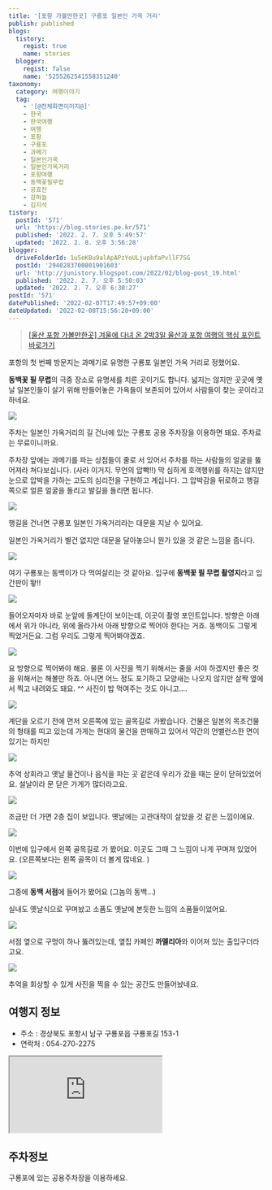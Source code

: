 ```yaml
---
title: '[포항 가볼만한곳] 구룡포 일본인 가옥 거리'
publish: published
blogs:
  tistory:
    regist: true
    name: stories
  blogger:
    regist: false
    name: '5255262541558351240'
taxonomy:
  category: 여행이야기
  tag:
    - '[@전체화면이미지@]'
    - 한국
    - 한국여행
    - 여행
    - 포항
    - 구룡포
    - 과메기
    - 일본인가옥
    - 일본인가옥거리
    - 포항여행
    - 동백꽃필무렵
    - 공효진
    - 강하늘
    - 김지석
tistory:
  postId: '571'
  url: 'https://blog.stories.pe.kr/571'
  published: '2022. 2. 7. 오후 5:49:57'
  updated: '2022. 2. 8. 오후 3:56:28'
blogger:
  driveFolderId: 1u5eKBu9alApAPzYoULjupbfaPvllF7SG
  postId: '2940283700801901603'
  url: 'http://junistory.blogspot.com/2022/02/blog-post_19.html'
  published: '2022. 2. 7. 오후 5:50:03'
  updated: '2022. 2. 7. 오후 6:30:27'
postId: '571'
datePublished: '2022-02-07T17:49:57+09:00'
dateUpdated: '2022-02-08T15:56:28+09:00'
---
```


> [[울산 포항 가볼만한곳] 겨울에 다녀 온 2박3일 울산과 포항 여행의 핵심 포인트 바로가기](https://blog.stories.pe.kr/565)

포항의 첫 번째 방문지는 과메기로 유명한 구룡포 일본인 가옥 거리로 정했어요.

**동백꽃 필 무렵**의 극중 장소로 유명세를 치른 곳이기도 합니다. 넓지는 않지만 곳곳에 옛날 일본인들이 살기 위해 만들어놓은 가옥들이 보존되어 있어서 사람들이 찾는 곳이라고 하네요.

![](./images/njo2_20220202_114450-01.jpeg)

주차는 일본인 가옥거리의 길 건너에 있는 구룡포 공용 주차장을 이용하면 돼요. 주차료는 무료이니까요.

주차장 앞에는 과메기를 파는 상점들이 줄로 서 있어서 주차를 하는 사람들의 얼굴을 뚫어져라 쳐다보십니다. (사라 이거지. 무언의 압빡!!) 막 심하게 호객행위를 하지는 않지만 눈으로 압박을 가하는 고도의 심리전을 구현하고 계십니다. 그 압박감을 뒤로하고 행길 쪽으로 얼른 얼굴을 돌리고 발길을 돌리면 됩니다.

![](./images/njo2_20220202_111133-01.jpeg)

행길을 건너면 구룡포 일본인 가옥거리라는 대문을 지날 수 있어요.

일본인 가옥거리가 별건 없지만 대문을 달아놓으니 뭔가 있을 것 같은 느낌을 줍니다.

![](./images/njo2_20220202_111219-01.jpeg)

여기 구룡포는 동백이가 다 먹여살리는 것 같아요. 입구에 **동백꽃 필 무렵 촬영지**라고 입간판이 뙇!!

![](./images/njo2_20220202_111212-01.jpeg)

들어오자마자 바로 눈앞에 돌계단이 보이는데, 이곳이 촬영 포인트입니다. 방향은 아래에서 위가 아니라, 위에 올라가서 아래 방향으로 찍어야 한다는 거죠. 동백이도 그렇게 찍었거든요. 그럼 우리도 그렇게 찍어봐야겠죠.

![](./images/njo2_20220202_113116-01.jpeg)

요 방향으로 찍어봐야 해요. 물론 이 사진을 찍기 위해서는 줄을 서야 하겠지만 좋은 컷을 위해서는 해볼만 하죠. 아니면 어느 정도 포기하고 모양새는 나오지 않지만 살짝 옆에서 찍고 내려와도 돼요. ^^ 사진이 밥 먹여주는 것도 아니고....

![](./images/njo2_20220202_111348-01.jpeg)

계단을 오르기 전에 먼저 오른쪽에 있는 골목길로 가봤습니다. 건물은 일본의 목조건물의 형태를 띠고 있는데 가게는 현대의 물건을 판매하고 있어서 약간의 언밸런스한 면이 있기는 하지만

![](./images/njo2_20220202_111451-01.jpeg)

추억 상회라고 옛날 물건이나 음식을 파는 곳 같은데 우리가 갔을 때는 문이 닫혀있었어요. 설날이라 문 닫은 가게가 많더라고요.

![](./images/njo2_20220202_111627-01.jpeg)

조금만 더 가면 2층 집이 보입니다. 옛날에는 고관대작이 살았을 것 같은 느낌이에요.

![](./images/njo2_20220202_113509-01.jpeg)

이번에 입구에서 왼쪽 골목길로 가 봤어요. 이곳도 그때 그 느낌이 나게 꾸며져 있었어요. (오른쪽보다는 왼쪽 골목이 더 볼게 많네요. )

![](./images/njo2_20220202_113654-01.jpeg)

그중에 **동백 서점**에 들어가 봤어요 (그놈의 동백...)

실내도 옛날식으로 꾸며놨고 소품도 옛날에 본듯한 느낌의 소품들이었어요.

![](./images/njo2_20220202_113716-01.jpeg)

서점 옆으로 구멍이 하나 뚫려있는데, 옆집 카페인 **까멜리아**와 이어져 있는 출입구더라고요.

![](./images/njo2_20220202_113737-01.jpeg)

추억을 회상할 수 있게 사진을 찍을 수 있는 공간도 만들어놨네요.

## 여행지 정보

- 주소 : 경상북도 포항시 남구 구룡포읍 구룡포길 153-1
- 연락처 : 054-270-2275

<div class='embed-responsive embed-responsive-16by9'>
<iframe src='https://www.google.com/maps/embed?pb=!1m18!1m12!1m3!1d1141.347579940902!2d129.56017979209165!3d35.99052856789957!2m3!1f0!2f0!3f0!3m2!1i1024!2i768!4f13.1!3m3!1m2!1s0x35670e7d6c2973ef%3A0x3f1aece8ad8c329c!2z6rWs66Oh7Y-sIOydvOuzuOyduOqwgOyYpeqxsOumrA!5e0!3m2!1sko!2skr!4v1644223030810!5m2!1sko!2skr' class='embed-responsive-item' allowfullscreen></iframe>
</div>

## 주차정보

구룡포에 있는 공용주차장을 이용하세요.
